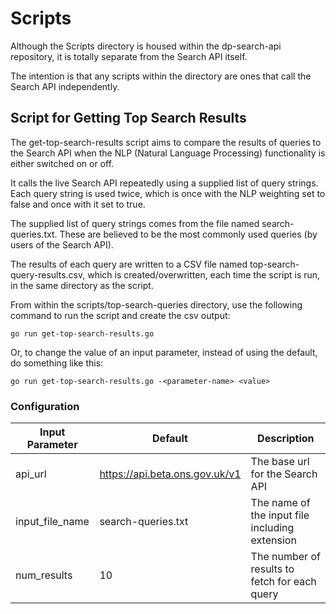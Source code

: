 # Scripts

Although the Scripts directory is housed within the dp-search-api repository, it is totally separate from the Search API
itself.

The intention is that any scripts within the directory are ones that call the Search API independently. 

## Script for Getting Top Search Results

The get-top-search-results script aims to compare the results of queries to the Search API when the NLP (Natural 
Language Processing) functionality is either switched on or off.

It calls the live Search API repeatedly using a supplied list of query strings. Each query string is used twice, which 
is once with the NLP weighting set to false and once with it set to true.

The supplied list of query strings comes from the file named search-queries.txt. These are believed to be the most 
commonly used queries (by users of the Search API).

The results of each query are written to a CSV file named top-search-query-results.csv, which is created/overwritten, 
each time the script is run, in the same directory as the script.

From within the scripts/top-search-queries directory, use the following command to run the script and create the csv output:

`go run get-top-search-results.go`

Or, to change the value of an input parameter, instead of using the default, do something like this:

`go run get-top-search-results.go -<parameter-name> <value>`

### Configuration

| Input Parameter | Default                          | Description                                    |
|-----------------|----------------------------------|------------------------------------------------|
| api_url         | <https://api.beta.ons.gov.uk/v1> | The base url for the Search API                |
| input_file_name | search-queries.txt               | The name of the input file including extension |
| num_results     | 10                               | The number of results to fetch for each query  |
